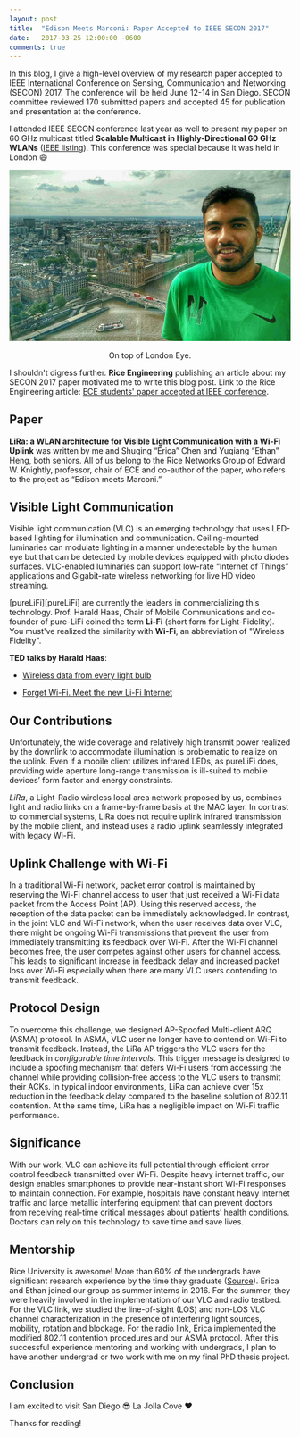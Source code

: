 ```yaml
---
layout: post
title:  "Edison Meets Marconi: Paper Accepted to IEEE SECON 2017"
date:   2017-03-25 12:00:00 -0600
comments: true
---
```


In this blog, I give a high-level overview of my research paper accepted to IEEE International Conference on Sensing, Communication and Networking (SECON) 2017. The conference will be held June 12-14 in San Diego. SECON committee reviewed 170 submitted papers and accepted 45 for publication and presentation at the conference.

I attended IEEE SECON conference last year as well to present my paper on 60 GHz multicast titled **Scalable Multicast in Highly-Directional 60 GHz WLANs** ([IEEE listing][60ghz-multicast]). This conference was special because it was held in London :smile:

![IEEE SECON 2016,London](/images/secon_2016/secon_2016.jpg "IEEE SECON 2016, London")

<center> On top of London Eye. </center>

I shouldn't digress further. **Rice Engineering** publishing an article about my SECON 2017 paper motivated me to write this blog post. Link to the Rice Engineering article: [ECE students' paper accepted at IEEE conference][rice-engg].

## Paper

**LiRa: a WLAN architecture for Visible Light Communication with a Wi-Fi Uplink** was written by me and Shuqing “Erica” Chen and Yuqiang “Ethan” Heng, both seniors. All of us belong to the Rice Networks Group of Edward W. Knightly, professor, chair of ECE and co-author of the paper, who refers to the project as “Edison meets Marconi.”

## Visible Light Communication 

Visible light communication (VLC) is an emerging technology that uses LED-based lighting for illumination and communication. Ceiling-mounted luminaries can modulate lighting in a manner undetectable by the human eye but that can be detected by mobile devices equipped with photo diodes surfaces. VLC-enabled luminaries can support low-rate “Internet of Things” applications and Gigabit-rate wireless networking for live HD video streaming.

[pureLiFi][pureLiFi] are currently the leaders in commercializing this technology. Prof. Harald Haas, Chair of Mobile Communications and co-founder of pure-LiFi coined the term **Li-Fi** (short form for Light-Fidelity). You must've realized the similarity with **Wi-Fi**, an abbreviation of "Wireless Fidelity".

**TED talks by Harald Haas**:

- [Wireless data from every light bulb][haas-2011]

- [Forget Wi-Fi. Meet the new Li-Fi Internet][haas-2015]

## Our Contributions

Unfortunately, the wide coverage and relatively high transmit power realized by the downlink to accommodate illumination is problematic to realize on the uplink. Even if a mobile client utilizes infrared LEDs, as pureLiFi does, providing wide aperture long-range transmission is ill-suited to mobile devices’ form factor and energy constraints.

*LiRa*, a Light-Radio wireless local area network proposed by us, combines light and radio links on a frame-by-frame basis at the MAC layer. In contrast to commercial systems, LiRa does not require uplink infrared transmission by the mobile client, and instead uses a radio uplink seamlessly integrated with legacy Wi-Fi.

## Uplink Challenge with Wi-Fi

In a traditional Wi-Fi network, packet error control is maintained by reserving the Wi-Fi channel access to user that just received a Wi-Fi data packet from the Access Point (AP). Using this reserved access, the reception of the data packet can be immediately acknowledged. In contrast, in the joint VLC and Wi-Fi network, when the user receives data over VLC, there might be ongoing Wi-Fi transmissions that prevent the user from immediately transmitting its feedback over Wi-Fi. After the Wi-Fi channel becomes free, the user competes against other users for channel access. This leads to significant increase in feedback delay and increased packet loss over Wi-Fi especially when there are many VLC users contending to transmit feedback.

## Protocol Design

To overcome this challenge, we designed AP-Spoofed Multi-client ARQ (ASMA) protocol. In ASMA, VLC user no longer have to contend on Wi-Fi to transmit feedback. Instead, the LiRa AP triggers the VLC users for the feedback in *configurable time intervals*. This trigger message is designed to include a spoofing mechanism that defers Wi-Fi users from accessing the channel while providing collision-free access to the VLC users to transmit their ACKs. In typical indoor environments, LiRa can achieve over 15x reduction in the feedback delay compared to the baseline solution of 802.11 contention. At the same time, LiRa has a negligible impact on Wi-Fi traffic performance.

## Significance

With our work, VLC can achieve its full potential through efficient error control feedback transmitted over Wi-Fi. Despite heavy internet traffic, our design enables smartphones to provide near-instant short Wi-Fi responses to maintain connection. For example, hospitals have constant heavy Internet traffic and large metallic interfering equipment that can prevent doctors from receiving real-time critical messages about patients’ health conditions. Doctors can rely on this technology to save time and save lives.

## Mentorship

Rice University is awesome! More than 60% of the undergrads have significant research experience by the time they graduate ([Source][rice-undergrads]). Erica and Ethan joined our group as summer interns in 2016. For the summer, they were heavily involved in the implementation of our VLC and radio testbed. For the VLC link, we studied the line-of-sight (LOS) and non-LOS VLC channel characterization in the presence of interfering light sources, mobility, rotation and blockage. For the radio link, Erica implemented the modified 802.11 contention procedures and our ASMA protocol. After this successful experience mentoring and working with undergrads, I plan to have another undergrad or two work with me on my final PhD thesis project.

## Conclusion

I am excited to visit San Diego :sunglasses: La Jolla Cove :heart:

Thanks for reading!

[60ghz-multicast]:http://ieeexplore.ieee.org/document/7733014/
[rice-engg]: https://engineering.rice.edu/secon_conference_paper
[rice-undergrads]: https://engineering.rice.edu/
[haas-2011]: https://www.youtube.com/watch?v=NaoSp4NpkGg
[haas-2015]: https://www.youtube.com/watch?v=iHWIZsIBj3Q

